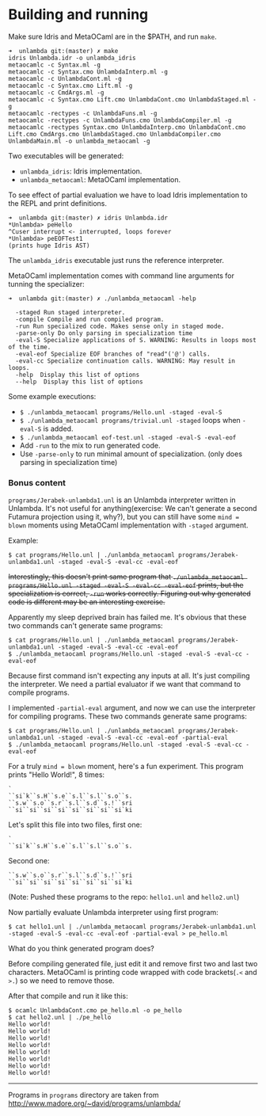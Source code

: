 # Building and running

Make sure Idris and MetaOCaml are in the $PATH, and run `make`.

```
➜  unlambda git:(master) ✗ make
idris Unlambda.idr -o unlambda_idris
metaocamlc -c Syntax.ml -g
metaocamlc -c Syntax.cmo UnlambdaInterp.ml -g
metaocamlc -c UnlambdaCont.ml -g
metaocamlc -c Syntax.cmo Lift.ml -g
metaocamlc -c CmdArgs.ml -g
metaocamlc -c Syntax.cmo Lift.cmo UnlambdaCont.cmo UnlambdaStaged.ml -g
metaocamlc -rectypes -c UnlambdaFuns.ml -g
metaocamlc -rectypes -c UnlambdaFuns.cmo UnlambdaCompiler.ml -g
metaocamlc -rectypes Syntax.cmo UnlambdaInterp.cmo UnlambdaCont.cmo Lift.cmo CmdArgs.cmo UnlambdaStaged.cmo UnlambdaCompiler.cmo UnlambdaMain.ml -o unlambda_metaocaml -g
```

Two executables will be generated:

* `unlambda_idris`: Idris implementation.
* `unlambda_metaocaml`: MetaOCaml implementation.

To see effect of partial evaluation we have to load Idris implementation to the
REPL and print definitions.

```
➜  unlambda git:(master) ✗ idris Unlambda.idr
*Unlambda> peHello
^Cuser interrupt <- interrupted, loops forever
*Unlambda> peEOFTest1
(prints huge Idris AST)
```

The `unlambda_idris` executable just runs the reference interpreter.

MetaOCaml implementation comes with command line arguments for tunning the specializer:

```
➜  unlambda git:(master) ✗ ./unlambda_metaocaml -help

  -staged Run staged interpreter.
  -compile Compile and run compiled program.
  -run Run specialized code. Makes sense only in staged mode.
  -parse-only Do only parsing in specialization time
  -eval-S Specialize applications of S. WARNING: Results in loops most of the time.
  -eval-eof Specialize EOF branches of "read"('@') calls.
  -eval-cc Specialize continuation calls. WARNING: May result in loops.
  -help  Display this list of options
  --help  Display this list of options
```

Some example executions:

* `$ ./unlambda_metaocaml programs/Hello.unl -staged -eval-S`
* `$ ./unlambda_metaocaml programs/trivial.unl -staged` loops when `-eval-S` is added.
* `$ ./unlambda_metaocaml eof-test.unl -staged -eval-S -eval-eof`
* Add `-run` to the mix to run generated code.
* Use `-parse-only` to run minimal amount of specialization. (only does parsing
  in specialization time)

### Bonus content

`programs/Jerabek-unlambda1.unl` is an Unlambda interpreter written in
Unlambda. It's not useful for anything(exercise: We can't generate a second
Futamura projection using it, why?), but you can still have some `mind = blown`
moments using MetaOCaml implementation with `-staged` argument.

Example:

```
$ cat programs/Hello.unl | ./unlambda_metaocaml programs/Jerabek-unlambda1.unl -staged -eval-S -eval-cc -eval-eof
```

~~Interestingly, this doesn't print same program that `./unlambda_metaocaml
programs/Hello.unl -staged -eval-S -eval-cc -eval-eof` prints, but the
specialization is correct, `-run` works correctly. Figuring out why generated
code is different may be an interesting exercise.~~

Apparently my sleep deprived brain has failed me. It's obvious that these two
commands can't generate same programs:

```
$ cat programs/Hello.unl | ./unlambda_metaocaml programs/Jerabek-unlambda1.unl -staged -eval-S -eval-cc -eval-eof
$ ./unlambda_metaocaml programs/Hello.unl -staged -eval-S -eval-cc -eval-eof
```

Because first command isn't expecting any inputs at all. It's just compiling
the interpreter. We need a partial evaluator if we want that command to compile
programs.

I implemented `-partial-eval` argument, and now we can use the interpreter for
compiling programs. These two commands generate same programs:

```
$ cat programs/Hello.unl | ./unlambda_metaocaml programs/Jerabek-unlambda1.unl -staged -eval-S -eval-cc -eval-eof -partial-eval
$ ./unlambda_metaocaml programs/Hello.unl -staged -eval-S -eval-cc -eval-eof
```

For a truly `mind = blown` moment, here's a fun experiment. This program prints
"Hello World!", 8 times:

```
`
``si`k``s.H``s.e``s.l``s.l``s.o``s.
``s.w``s.o``s.r``s.l``s.d``s.!``sri
``si``si``si``si``si``si``si``si`ki
```

Let's split this file into two files, first one:

```
`
``si`k``s.H``s.e``s.l``s.l``s.o``s.
```

Second one:

```
``s.w``s.o``s.r``s.l``s.d``s.!``sri
``si``si``si``si``si``si``si``si`ki
```

(Note: Pushed these programs to the repo: `hello1.unl` and `hello2.unl`)

Now partially evaluate Unlambda interpreter using first program:

```
$ cat hello1.unl | ./unlambda_metaocaml programs/Jerabek-unlambda1.unl -staged -eval-S -eval-cc -eval-eof -partial-eval > pe_hello.ml
```

What do you think generated program does?

Before compiling generated file, just edit it and remove first two and last two
characters. MetaOCaml is printing code wrapped with code brackets(`.<` and `>.`)
so we need to remove those.

After that compile and run it like this:

```
$ ocamlc UnlambdaCont.cmo pe_hello.ml -o pe_hello
$ cat hello2.unl | ./pe_hello
Hello world!
Hello world!
Hello world!
Hello world!
Hello world!
Hello world!
Hello world!
Hello world!
```

---

Programs in `programs` directory are taken from
http://www.madore.org/~david/programs/unlambda/
